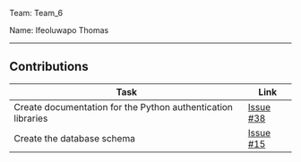 Team: Team_6

Name: Ifeoluwapo Thomas

<hr />

## Contributions

| Task | Link |
|------|------|
| Create documentation for the Python authentication libraries | [Issue #38](https://github.com/zuri-training/team-6-auth-wiki/issues/38) |
| Create the database schema | [Issue #15](https://github.com/zuri-training/team-6-auth-wiki/issues/15) |
